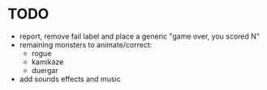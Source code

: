 # TODO	

- report, remove fail label and place a generic "game over, you scored N"
- remaining monsters to animate/correct:
	- rogue
	- kamikaze
	- duergar
- add sounds effects and music
